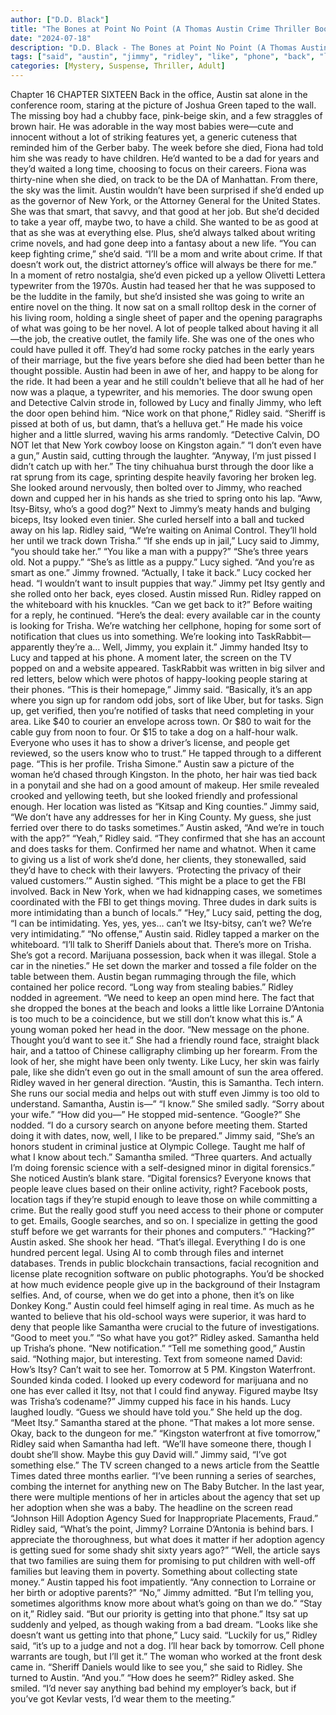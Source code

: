 ```yaml
---
author: ["D.D. Black"]
title: "The Bones at Point No Point (A Thomas Austin Crime Thriller Book 1) - Chapter 17"
date: "2024-07-18"
description: "D.D. Black - The Bones at Point No Point (A Thomas Austin Crime Thriller Book 1)"
tags: ["said", "austin", "jimmy", "ridley", "like", "phone", "back", "lucy", "get", "year", "good", "new", "itsy", "samantha", "people", "even", "u", "dog", "trisha", "know", "baby", "take", "crime", "family", "one"]
categories: [Mystery, Suspense, Thriller, Adult]
---
```


Chapter 16
CHAPTER SIXTEEN
Back in the office, Austin sat alone in the conference room, staring at the picture of Joshua Green taped to the wall. The missing boy had a chubby face, pink-beige skin, and a few straggles of brown hair. He was adorable in the way most babies were—cute and innocent without a lot of striking features yet, a generic cuteness that reminded him of the Gerber baby.
The week before she died, Fiona had told him she was ready to have children. He’d wanted to be a dad for years and they’d waited a long time, choosing to focus on their careers. Fiona was thirty-nine when she died, on track to be the DA of Manhattan. From there, the sky was the limit. Austin wouldn’t have been surprised if she’d ended up as the governor of New York, or the Attorney General for the United States. She was that smart, that savvy, and that good at her job. But she’d decided to take a year off, maybe two, to have a child. She wanted to be as good at that as she was at everything else. Plus, she’d always talked about writing crime novels, and had gone deep into a fantasy about a new life. “You can keep fighting crime,” she’d said. “I’ll be a mom and write about crime. If that doesn’t work out, the district attorney’s office will always be there for me.” In a moment of retro nostalgia, she’d even picked up a yellow Olivetti Lettera typewriter from the 1970s. Austin had teased her that he was supposed to be the luddite in the family, but she’d insisted she was going to write an entire novel on the thing. It now sat on a small rolltop desk in the corner of his living room, holding a single sheet of paper and the opening paragraphs of what was going to be her novel.
A lot of people talked about having it all—the job, the creative outlet, the family life. She was one of the ones who could have pulled it off. They’d had some rocky patches in the early years of their marriage, but the five years before she died had been better than he thought possible. Austin had been in awe of her, and happy to be along for the ride. It had been a year and he still couldn't believe that all he had of her now was a plaque, a typewriter, and his memories.
The door swung open and Detective Calvin strode in, followed by Lucy and finally Jimmy, who left the door open behind him.
“Nice work on that phone,” Ridley said. “Sheriff is pissed at both of us, but damn, that’s a helluva get.” He made his voice higher and a little slurred, waving his arms randomly. “Detective Calvin, DO NOT let that New York cowboy loose on Kingston again.”
“I don’t even have a gun,” Austin said, cutting through the laughter. “Anyway, I’m just pissed I didn’t catch up with her.”
The tiny chihuahua burst through the door like a rat sprung from its cage, sprinting despite heavily favoring her broken leg. She looked around nervously, then bolted over to Jimmy, who reached down and cupped her in his hands as she tried to spring onto his lap. “Aww, Itsy-Bitsy, who’s a good dog?”
Next to Jimmy’s meaty hands and bulging biceps, Itsy looked even tinier. She curled herself into a ball and tucked away on his lap.
Ridley said, “We’re waiting on Animal Control. They’ll hold her until we track down Trisha.”
“If she ends up in jail,” Lucy said to Jimmy, “you should take her.”
“You like a man with a puppy?”
“She’s three years old. Not a puppy.”
“She’s as little as a puppy.”
Lucy sighed. “And you’re as smart as one.”
Jimmy frowned.
“Actually, I take it back.” Lucy cocked her head. “I wouldn’t want to insult puppies that way.”
Jimmy pet Itsy gently and she rolled onto her back, eyes closed. Austin missed Run.
Ridley rapped on the whiteboard with his knuckles. “Can we get back to it?” Before waiting for a reply, he continued. “Here’s the deal: every available car in the county is looking for Trisha. We’re watching her cellphone, hoping for some sort of notification that clues us into something. We’re looking into TaskRabbit—apparently they’re a… Well, Jimmy, you explain it.”
Jimmy handed Itsy to Lucy and tapped at his phone. A moment later, the screen on the TV popped on and a website appeared. TaskRabbit was written in big silver and red letters, below which were photos of happy-looking people staring at their phones.
“This is their homepage,” Jimmy said. “Basically, it’s an app where you sign up for random odd jobs, sort of like Uber, but for tasks. Sign up, get verified, then you’re notified of tasks that need completing in your area. Like $40 to courier an envelope across town. Or $80 to wait for the cable guy from noon to four. Or $15 to take a dog on a half-hour walk. Everyone who uses it has to show a driver’s license, and people get reviewed, so the users know who to trust.” He tapped through to a different page. “This is her profile. Trisha Simone.”
Austin saw a picture of the woman he’d chased through Kingston. In the photo, her hair was tied back in a ponytail and she had on a good amount of makeup. Her smile revealed crooked and yellowing teeth, but she looked friendly and professional enough. Her location was listed as “Kitsap and King counties.”
Jimmy said, “We don’t have any addresses for her in King County. My guess, she just ferried over there to do tasks sometimes.”
Austin asked, “And we’re in touch with the app?”
“Yeah,” Ridley said. “They confirmed that she has an account and does tasks for them. Confirmed her name and whatnot. When it came to giving us a list of work she’d done, her clients, they stonewalled, said they’d have to check with their lawyers. ‘Protecting the privacy of their valued customers.’”
Austin sighed. “This might be a place to get the FBI involved. Back in New York, when we had kidnapping cases, we sometimes coordinated with the FBI to get things moving. Three dudes in dark suits is more intimidating than a bunch of locals.”
“Hey,” Lucy said, petting the dog, “I can be intimidating. Yes, yes, yes… can’t we Itsy-bitsy, can’t we? We’re very intimidating.”
“No offense,” Austin said.
Ridley tapped a marker on the whiteboard. “I’ll talk to Sheriff Daniels about that. There’s more on Trisha. She’s got a record. Marijuana possession, back when it was illegal. Stole a car in the nineties.” He set down the marker and tossed a file folder on the table between them.
Austin began rummaging through the file, which contained her police record. “Long way from stealing babies.”
Ridley nodded in agreement. “We need to keep an open mind here. The fact that she dropped the bones at the beach and looks a little like Lorraine D’Antonia is too much to be a coincidence, but we still don’t know what this is.”
A young woman poked her head in the door. “New message on the phone. Thought you’d want to see it.” She had a friendly round face, straight black hair, and a tattoo of Chinese calligraphy climbing up her forearm. From the look of her, she might have been only twenty. Like Lucy, her skin was fairly pale, like she didn’t even go out in the small amount of sun the area offered.
Ridley waved in her general direction. “Austin, this is Samantha. Tech intern. She runs our social media and helps out with stuff even Jimmy is too old to understand. Samantha, Austin is—”
“I know.” She smiled sadly. “Sorry about your wife.”
“How did you—” He stopped mid-sentence. “Google?”
She nodded. “I do a cursory search on anyone before meeting them. Started doing it with dates, now, well, I like to be prepared.”
Jimmy said, “She’s an honors student in criminal justice at Olympic College. Taught me half of what I know about tech.”
Samantha smiled. “Three quarters. And actually I’m doing forensic science with a self-designed minor in digital forensics.” She noticed Austin’s blank stare. “Digital forensics? Everyone knows that people leave clues based on their online activity, right? Facebook posts, location tags if they’re stupid enough to leave those on while committing a crime. But the really good stuff you need access to their phone or computer to get. Emails, Google searches, and so on. I specialize in getting the good stuff before we get warrants for their phones and computers.”
“Hacking?” Austin asked.
She shook her head. “That’s illegal. Everything I do is one hundred percent legal. Using AI to comb through files and internet databases. Trends in public blockchain transactions, facial recognition and license plate recognition software on public photographs. You’d be shocked at how much evidence people give up in the background of their Instagram selfies. And, of course, when we do get into a phone, then it’s on like Donkey Kong.”
Austin could feel himself aging in real time. As much as he wanted to believe that his old-school ways were superior, it was hard to deny that people like Samantha were crucial to the future of investigations. “Good to meet you.”
“So what have you got?” Ridley asked.
Samantha held up Trisha’s phone. “New notification.”
“Tell me something good,” Austin said.
“Nothing major, but interesting. Text from someone named David: How’s Itsy? Can’t wait to see her. Tomorrow at 5 PM. Kingston Waterfront. Sounded kinda coded. I looked up every codeword for marijuana and no one has ever called it Itsy, not that I could find anyway. Figured maybe Itsy was Trisha’s codename?”
Jimmy cupped his face in his hands.
Lucy laughed loudly. “Guess we should have told you.” She held up the dog. “Meet Itsy.”
Samantha stared at the phone. “That makes a lot more sense. Okay, back to the dungeon for me.”
“Kingston waterfront at five tomorrow,” Ridley said when Samantha had left. “We’ll have someone there, though I doubt she’ll show. Maybe this guy David will.”
Jimmy said, “I’ve got something else.” The TV screen changed to a news article from the Seattle Times dated three months earlier. “I’ve been running a series of searches, combing the internet for anything new on The Baby Butcher. In the last year, there were multiple mentions of her in articles about the agency that set up her adoption when she was a baby.
The headline on the screen read “Johnson Hill Adoption Agency Sued for Inappropriate Placements, Fraud.”
Ridley said, “What’s the point, Jimmy? Lorraine D’Antonia is behind bars. I appreciate the thoroughness, but what does it matter if her adoption agency is getting sued for some shady shit sixty years ago?”
“Well, the article says that two families are suing them for promising to put children with well-off families but leaving them in poverty. Something about collecting state money.“
Austin tapped his foot impatiently. “Any connection to Lorraine or her birth or adoptive parents?”
“No,” Jimmy admitted. “But I’m telling you, sometimes algorithms know more about what’s going on than we do.”
“Stay on it,” Ridley said. “But our priority is getting into that phone.”
Itsy sat up suddenly and yelped, as though waking from a bad dream.
“Looks like she doesn’t want us getting into that phone,” Lucy said.
“Luckily for us,” Ridley said, “it’s up to a judge and not a dog. I’ll hear back by tomorrow. Cell phone warrants are tough, but I’ll get it.”
The woman who worked at the front desk came in. “Sheriff Daniels would like to see you,” she said to Ridley. She turned to Austin. “And you.”
“How does he seem?” Ridley asked.
She smiled. “I’d never say anything bad behind my employer’s back, but if you’ve got Kevlar vests, I’d wear them to the meeting.”